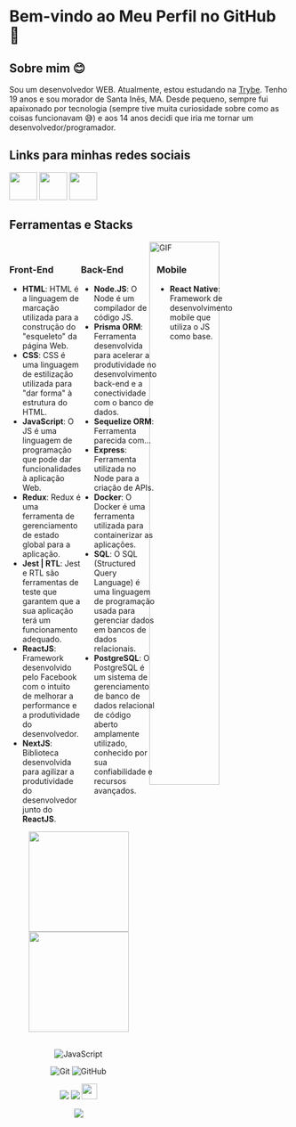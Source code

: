 # Bem-vindo ao Meu Perfil no GitHub 🚀

## Sobre mim 😊

Sou um desenvolvedor WEB. Atualmente, estou estudando na [Trybe](https://www.betrybe.com/). Tenho 19 anos e sou morador de Santa Inês, MA. Desde pequeno, sempre fui apaixonado por tecnologia (sempre tive muita curiosidade sobre como as coisas funcionavam 😅) e aos 14 anos decidi que iria me tornar um desenvolvedor/programador.

## Links para minhas redes sociais

[<img src="https://camo.githubusercontent.com/9ef624866a1fb42e96fbc8dbb209283e42b1717511f3646f152677095038e5ba/68747470733a2f2f63646e2e69636f6e73636f75742e636f6d2f69636f6e2f667265652f706e672d3235362f6769746875622d3130382d3433383030382e706e67" width="50" height="50">](https://github.com/joaomarcelo-dev?tab=repositories)
[<img src="https://camo.githubusercontent.com/7896e305249b958e8aa7638ca2e0bcff692290215240eabf8db02a570d2e0835/68747470733a2f2f692e6962622e636f2f4b7832475372542f6c696e6b6564696e2e706e67" width="50" height="50">](https://www.linkedin.com/in/joaomarcelo-dev/)
[<img src="https://github.com/gauravghongde/social-icons/blob/master/SVG/Color/Instagram.svg" width="50" height="50">](https://www.instagram.com/joao_marcelo_gtr35/)

## Ferramentas e Stacks

<img align="right" alt="GIF" src="https://raw.githubusercontent.com/trepichio/trepichio/master/assets/code.gif" width="50%" />

<br>

<div style="display: flex;">
  <div style="flex: 1;">
    <h3>Front-End</h3>
    <ul>
      <li><strong>HTML</strong>: HTML é a linguagem de marcação utilizada para a construção do "esqueleto" da página Web.</li>
      <li><strong>CSS</strong>: CSS é uma linguagem de estilização utilizada para "dar forma" à estrutura do HTML.</li>
      <li><strong>JavaScript</strong>: O JS é uma linguagem de programação que pode dar funcionalidades à aplicação Web.</li>
      <li><strong>Redux</strong>: Redux é uma ferramenta de gerenciamento de estado global para a aplicação.</li>
      <li><strong>Jest | RTL</strong>: Jest e RTL são ferramentas de teste que garantem que a sua aplicação terá um funcionamento adequado.</li>
      <li><strong>ReactJS</strong>: Framework desenvolvido pelo Facebook com o intuito de melhorar a performance e a produtividade do desenvolvedor.</li>
      <li><strong>NextJS</strong>: Biblioteca desenvolvida para agilizar a produtividade do desenvolvedor junto do <strong>ReactJS</strong>.</li>
    </ul>
  </div>
  
  <div style="flex: 1;">
    <h3>Back-End</h3>
    <ul>
      <li><strong>Node.JS</strong>: O Node é um compilador de código JS.</li>
      <li><strong>Prisma ORM</strong>: Ferramenta desenvolvida para acelerar a produtividade no desenvolvimento back-end e a conectividade com o banco de dados.</li>
      <li><strong>Sequelize ORM</strong>: Ferramenta parecida com...</li>
      <li><strong>Express</strong>: Ferramenta utilizada no Node para a criação de APIs.</li>
      <li><strong>Docker</strong>: O Docker é uma ferramenta utilizada para containerizar as aplicações.</li>
      <li><strong>SQL</strong>: O SQL (Structured Query Language) é uma linguagem de programação usada para gerenciar dados em bancos de dados relacionais.</li>
      <li><strong>PostgreSQL</strong>: O PostgreSQL é um sistema de gerenciamento de banco de dados relacional de código aberto amplamente utilizado, conhecido por sua confiabilidade e recursos avançados.</li>
    </ul>
  </div>

  <div style="flex: 1;">
    <h3>Mobile</h3>
    <ul>
      <li><strong>React Native</strong>: Framework de desenvolvimento mobile que utiliza o JS como base.</li>
    </ul>
  </div>
</div>

<!-- GITHUB STATUS -->
<div align="center">
  <img height="180em" src="https://github-readme-stats.vercel.app/api?username=joaomarcelo-dev&show_icons=true&theme=dark&include_all_commits=true&count_private=true"/>
  <img height="180em" src="https://github-readme-stats.vercel.app/api/top-langs/?username=joaomarcelo-dev&layout=compact&langs_count=10&theme=dark"/>

  <!-- TEMAS: dark, radical, merko, gruvbox, tokyonight, onedark, cobalt, synthwave, highcontrast, dracula -->
</div>

<br>

<!-- TECNOLOGIAS -->
<div align="center">

![JavaScript](https://img.shields.io/badge/-JavaScript-black?style=flat-square&logo=javascript)
<!-- ![MySQL](https://img.shields.io/badge/-MySQL-black?style=flat-square&logo=mysql) -->
![Git](https://img.shields.io/badge/-Git-black?style=flat-square&logo=git)
![GitHub](https://img.shields.io/badge/-GitHub-181717?style=flat-square&logo=github)

</div>

<!-- REDES SOCIAIS -->
<div align="center">
  <a href="https://www.instagram.com/joao_marcelo_r35/" target="_blank"><img src="https://img.shields.io/badge/-Instagram-%23E4405F?style=for-the-badge&logo=instagram&logoColor=white" target="_blank"></a>
  <a href="https://www.linkedin.com/in/jo%C3%A3o-marcelo-a414b6265/" target="_blank"><img src="https://img.shields.io/badge/-LinkedIn-%230077B5?style=for-the-badge&logo=linkedin&logoColor=white" target="_blank"></a>  
   <a href="mailto:joaomarcelolimaoliveira7@gmail.com" target="_blank"><img src="https://play-lh.googleusercontent.com/D1Dz2BjPYev_oyksKXsdtAS66a_2Ql-sklpzTnwR9lqnDG_P5lAJEtfR70FudJ0XMA=s48-rw" style='width: 28px' target="_blank"></a>  
  
  ![](https://visitor-badge.glitch.me/badge?page_id=gus-caetano)
</div>
